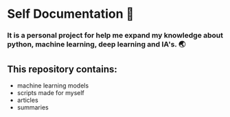 # Self Documentation 🥸

### It is a personal project for help me expand my knowledge about python, machine learning, deep learning and IA's. 🌏

## This repository contains:

+ machine learning models
+ scripts made for myself
+ articles 
+ summaries
